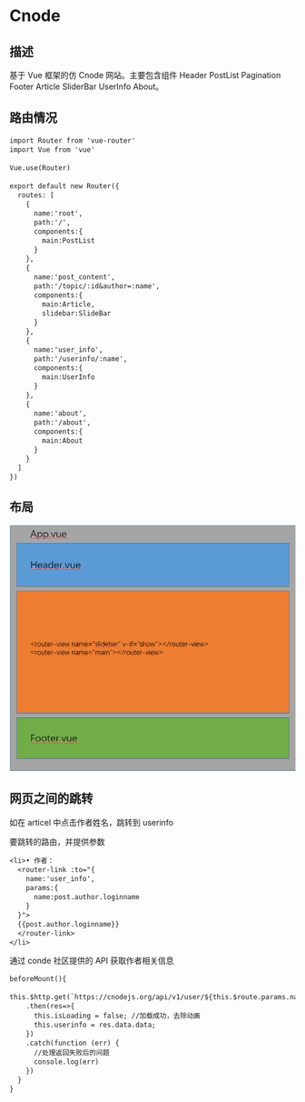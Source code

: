# Cnode
## 描述
基于 Vue 框架的仿 Cnode 网站。主要包含组件 Header PostList Pagination Footer Article SliderBar UserInfo  About。

## 路由情况
```
import Router from 'vue-router'
import Vue from 'vue'

Vue.use(Router)

export default new Router({
  routes: [
    {
      name:'root',
      path:'/',
      components:{
        main:PostList
      }
    },
    {
      name:'post_content',
      path:'/topic/:id&author=:name',
      components:{
        main:Article,
        slidebar:SlideBar
      }
    },
    {
      name:'user_info',
      path:'/userinfo/:name',
      components:{
        main:UserInfo
      }
    },
    {
      name:'about',
      path:'/about',
      components:{
        main:About
      }
    }
  ]
})
```
## 布局
![layout](https://github.com/Youngto25/cnode/blob/master/image/jiegou.png)

## 网页之间的跳转
如在 articel 中点击作者姓名，跳转到 userinfo

要跳转的路由，并提供参数
```
<li>• 作者：
  <router-link :to="{
    name:'user_info',
    params:{
      name:post.author.loginname
    }
  }">
  {{post.author.loginname}}
  </router-link>
</li>
```

通过 conde 社区提供的 API 获取作者相关信息
```
beforeMount(){
  this.$http.get(`https://cnodejs.org/api/v1/user/${this.$route.params.name}`)
    .then(res=>{
      this.isLoading = false; //加载成功，去除动画
      this.userinfo = res.data.data;
    })
    .catch(function (err) {
      //处理返回失败后的问题
      console.log(err)
    })
  }
}
```
